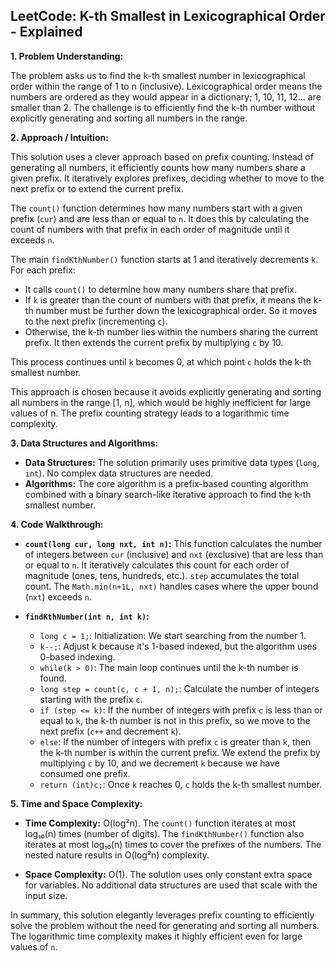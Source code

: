 ## LeetCode: K-th Smallest in Lexicographical Order - Explained

**1. Problem Understanding:**

The problem asks us to find the k-th smallest number in lexicographical order within the range of 1 to n (inclusive).  Lexicographical order means the numbers are ordered as they would appear in a dictionary;  1, 10, 11, 12...  are smaller than 2.  The challenge is to efficiently find the k-th number without explicitly generating and sorting all numbers in the range.

**2. Approach / Intuition:**

This solution uses a clever approach based on prefix counting. Instead of generating all numbers, it efficiently counts how many numbers share a given prefix.  It iteratively explores prefixes, deciding whether to move to the next prefix or to extend the current prefix.

The `count()` function determines how many numbers start with a given prefix (`cur`) and are less than or equal to `n`.  It does this by calculating the count of numbers with that prefix in each order of magnitude until it exceeds `n`.

The main `findKthNumber()` function starts at 1 and iteratively decrements `k`.  For each prefix:

* It calls `count()` to determine how many numbers share that prefix.
* If `k` is greater than the count of numbers with that prefix, it means the k-th number must be further down the lexicographical order. So it moves to the next prefix (incrementing `c`).
* Otherwise, the k-th number lies within the numbers sharing the current prefix.  It then extends the current prefix by multiplying `c` by 10.

This process continues until `k` becomes 0, at which point `c` holds the k-th smallest number.

This approach is chosen because it avoids explicitly generating and sorting all numbers in the range [1, n], which would be highly inefficient for large values of n. The prefix counting strategy leads to a logarithmic time complexity.

**3. Data Structures and Algorithms:**

* **Data Structures:**  The solution primarily uses primitive data types (`long`, `int`). No complex data structures are needed.
* **Algorithms:**  The core algorithm is a prefix-based counting algorithm combined with a binary search-like iterative approach to find the k-th smallest number.

**4. Code Walkthrough:**

* **`count(long cur, long nxt, int n)`:** This function calculates the number of integers between `cur` (inclusive) and `nxt` (exclusive) that are less than or equal to `n`. It iteratively calculates this count for each order of magnitude (ones, tens, hundreds, etc.).  `step` accumulates the total count.  The `Math.min(n+1L, nxt)` handles cases where the upper bound (`nxt`) exceeds `n`.

* **`findKthNumber(int n, int k)`:**
    * `long c = 1;`:  Initialization: We start searching from the number 1.
    * `k--;`: Adjust k because it's 1-based indexed, but the algorithm uses 0-based indexing.
    * `while(k > 0)`: The main loop continues until the k-th number is found.
    * `long step = count(c, c + 1, n);`: Calculate the number of integers starting with the prefix `c`.
    * `if (step <= k)`: If the number of integers with prefix `c` is less than or equal to `k`, the k-th number is not in this prefix, so we move to the next prefix (`c++` and decrement `k`).
    * `else`: If the number of integers with prefix `c` is greater than `k`, then the k-th number is within the current prefix. We extend the prefix by multiplying `c` by 10, and we decrement `k` because we have consumed one prefix.
    * `return (int)c;`:  Once `k` reaches 0, `c` holds the k-th smallest number.


**5. Time and Space Complexity:**

* **Time Complexity:** O(log²n). The `count()` function iterates at most log₁₀(n) times (number of digits). The `findKthNumber()` function also iterates at most log₁₀(n) times to cover the prefixes of the numbers. The nested nature results in O(log²n) complexity.

* **Space Complexity:** O(1). The solution uses only constant extra space for variables.  No additional data structures are used that scale with the input size.


In summary, this solution elegantly leverages prefix counting to efficiently solve the problem without the need for generating and sorting all numbers. The logarithmic time complexity makes it highly efficient even for large values of `n`.

